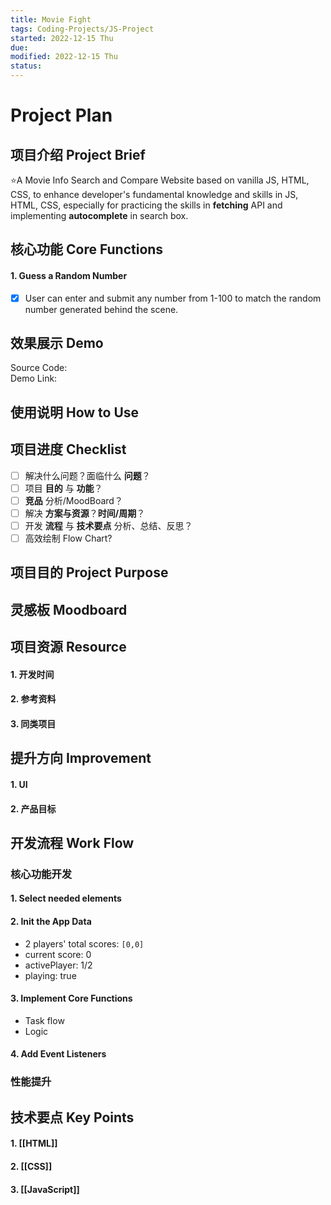 ```yaml
---
title: Movie Fight
tags: Coding-Projects/JS-Project
started: 2022-12-15 Thu
due:
modified: 2022-12-15 Thu
status:
---
```

# Project Plan
## 项目介绍 Project Brief
⭐A Movie Info Search and Compare Website based on vanilla JS, HTML, CSS, to enhance developer's fundamental knowledge and skills in JS, HTML, CSS, especially for practicing the skills in **fetching** API and implementing **autocomplete** in search box.
## 核心功能 Core Functions
#### 1. Guess a Random Number
- [x] User can enter and submit any number from 1-100 to match the random number generated behind the scene. 
## 效果展示 Demo
Source Code:  
Demo Link:    
## 使用说明 How to Use
## 项目进度 Checklist
- [ ] 解决什么问题？面临什么 **问题**？
- [ ] 项目 **目的** 与 **功能**？
- [ ] **竞品** 分析/MoodBoard？
- [ ] 解决 **方案与资源**？**时间/周期**？
- [ ] 开发 **流程** 与 **技术要点** 分析、总结、反思？
- [ ] 高效绘制 Flow Chart?
## 项目目的 Project Purpose
## 灵感板 Moodboard
## 项目资源 Resource
#### 1. 开发时间
#### 2. 参考资料
#### 3. 同类项目
## 提升方向 Improvement
#### 1. UI
#### 2. 产品目标
## 开发流程 Work Flow

### 核心功能开发
#### 1. Select needed elements
#### 2. Init the App Data
- 2 players' total scores: `[0,0]`
- current score: 0
- activePlayer: 1/2
- playing: true
#### 3. Implement Core Functions
- Task flow 
- Logic
#### 4. Add Event Listeners
### 性能提升
## 技术要点 Key Points
#### 1. [[HTML]]
#### 2. [[CSS]]
#### 3. [[JavaScript]]
